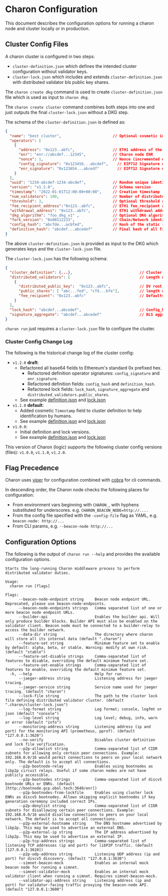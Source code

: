 # Charon Configuration

This document describes the configuration options for running a charon node and cluster locally or in production.

## Cluster Config Files

A charon cluster is configured in two steps:
- `cluster-definition.json` which defines the intended cluster configuration without validator keys.
- `cluster-lock.json` which includes and extends `cluster-definition.json` with distributed validator bls public key shares.

The `charon create dkg` command is used to create `cluster-definition.json` file which is used as input to `charon dkg`.

The `charon create cluster` command combines both steps into one and just outputs the final `cluster-lock.json` without a DKG step.

The schema of the `cluster-definition.json` is defined as:
```json
{
  "name": "best cluster",                       // Optional cosmetic identifier
  "operators": [
    {
      "address": "0x123..abfc",                 // ETH1 address of the operator
      "enr": "enr://abcdef...12345",            // Charon node ENR
      "nonce": 1,                               // Nonce (incremented each time the ENR is added/signed)
      "config_signature": "0x123456...abcdef",    // EIP712 Signature of config_hash by ETH1 address priv key
      "enr_signature": "0x123654...abcedf"        // EIP712 Signature of ENR by ETH1 address priv key
    }
  ],
  "uuid": "1234-abcdef-1234-abcdef",            // Random unique identifier.
  "version": "v1.2.0",                          // Schema version
  "timestamp": "2022-01-01T12:00:00+00:00",     // Creation timestamp
  "num_validators": 100,                        // Number of distributed validators to be created in cluster.lock
  "threshold": 3,                               // Optional threshold required for signature reconstruction
  "fee_recipient_address":"0x123..abfc",        // ETH1 fee_recipient address
  "withdrawal_address": "0x123..abfc",          // ETH1 withdrawal address
  "dkg_algorithm": "foo_dkg_v1" ,               // Optional DKG algorithm for key generation
  "fork_version": "0x00112233",                 // Chain/Network identifier
  "config_hash": "abcfde...acbfed",             // Hash of the static (non-changing) fields
  "definition_hash": "abcdef...abcedef"         // Final hash of all fields
}
```

The above `cluster-definition.json` is provided as input to the DKG which generates keys and the `cluster-lock.json` file.

The `cluster-lock.json` has the following schema:
```json
{
  "cluster_definition": {...},                              // Cluster definiition json, identical schema to above,
  "distributed_validators": [                               // Length equal to num_validators.
    {
      "distributed_public_key":  "0x123..abfc",             // DV root pubkey
      "public_shares": [ "abc...fed", "cfd...bfe"],         // length of num_operators
      "fee_recipient": "0x123..abfc"                        // Defaults to withdrawal address if not set, can be edited manually
    }
  ],
  "lock_hash": "abcdef...abcedef",                          // Config_hash plus distributed_validators
  "signature_aggregate": "abcdef...abcedef"                 // BLS aggregate signature of the lock hash signed by each DV pubkey.
}
```

`charon run` just requires a `cluster-lock.json` file to configure the cluster.

### Cluster Config Change Log

The following is the historical change log of the cluster config:
- `v1.2.0` **draft**:
  - Refactored all base64 fields to Ethereum's standard 0x prefixed hex.
    - Refactored definition operator signatures: `config_signature` and `enr_signature`.
    - Refactored definition fields: `config_hash` and `definition_hash`.
    - Refactored lock fields: `lock_hash`, `signature_aggregate` and `distributed_validators.public_shares`.
  - See example [definition.json](../cluster/testdata/definition_v1_2_0.json) and [lock.json](../cluster/testdata/lock_v1_2_0.json)
- `v1.1.0` **default**:
  - Added cosmetic `Timestamp` field to cluster definition to help identification by humans.
  - See example [definition.json](../cluster/testdata/definition_v1_1_0.json) and [lock.json](../cluster/testdata/lock_v1_1_0.json)
- `v1.0.0`:
  - Initial definition and lock versions.
  - See example [definition.json](../cluster/testdata/definition_v1_0_0.json) and [lock.json](../cluster/testdata/lock_v1_0_0.json)

This version of Charon (logic) supports the following cluster config versions (files): `v1.0.0`, `v1.1.0`, `v1.2.0`.

## Flag Precedence

Charon uses [viper](https://github.com/spf13/viper) for configuration combined with [cobra](https://github.com/spf13/cobra)
for cli commands.

In descending order, the Charon node checks the following places for configuration:
- From environment vars beginning with `CHARON_`, with hyphens substituted for underscores. e.g. `CHARON_BEACON_NODE=http://....`
- From the config file specified with the `-config-file` flag as YAML, e.g. `beacon-node: http://...`
- From CLI params, e.g. `--beacon-node http://...`

## Configuration Options
The following is the output of `charon run --help` and provides the available configuration options.

<!-- Code below generated by cmd/cmd_internal_test.go#TestConfigReference. DO NOT EDIT -->
````
Starts the long-running Charon middleware process to perform distributed validator duties.

Usage:
  charon run [flags]

Flags:
      --beacon-node-endpoint string     Beacon node endpoint URL. Deprecated, please use beacon-node-endpoints.
      --beacon-node-endpoints strings   Comma separated list of one or more beacon node endpoint URLs.
      --builder-api                     Enables the builder api. Will only produce builder blocks. Builder API must also be enabled on the validator client. Beacon node must be connected to a builder-relay to access the builder network.
      --data-dir string                 The directory where charon will store all its internal data (default ".charon")
      --feature-set string              Minimum feature set to enable by default: alpha, beta, or stable. Warning: modify at own risk. (default "stable")
      --feature-set-disable strings     Comma-separated list of features to disable, overriding the default minimum feature set.
      --feature-set-enable strings      Comma-separated list of features to enable, overriding the default minimum feature set.
  -h, --help                            Help for run
      --jaeger-address string           Listening address for jaeger tracing.
      --jaeger-service string           Service name used for jaeger tracing. (default "charon")
      --lock-file string                The path to the cluster lock file defining distributed validator cluster. (default ".charon/cluster-lock.json")
      --log-format string               Log format; console, logfmt or json (default "console")
      --log-level string                Log level; debug, info, warn or error (default "info")
      --monitoring-address string       Listening address (ip and port) for the monitoring API (prometheus, pprof). (default "127.0.0.1:3620")
      --no-verify                       Disables cluster definition and lock file verification.
      --p2p-allowlist string            Comma-separated list of CIDR subnets for allowing only certain peer connections. Example: 192.168.0.0/16 would permit connections to peers on your local network only. The default is to accept all connections.
      --p2p-bootnode-relay              Enables using bootnodes as libp2p circuit relays. Useful if some charon nodes are not have publicly accessible.
      --p2p-bootnodes strings           Comma-separated list of discv5 bootnode URLs or ENRs. (default [http://bootnode.gcp.obol.tech:3640/enr])
      --p2p-bootnodes-from-lockfile     Enables using cluster lock ENRs as discv5 bootnodes. Allows skipping explicit bootnodes if key generation ceremony included correct IPs.
      --p2p-denylist string             Comma-separated list of CIDR subnets for disallowing certain peer connections. Example: 192.168.0.0/16 would disallow connections to peers on your local network. The default is to accept all connections.
      --p2p-external-hostname string    The DNS hostname advertised by libp2p. This may be used to advertise an external DNS.
      --p2p-external-ip string          The IP address advertised by libp2p. This may be used to advertise an external IP.
      --p2p-tcp-address strings         Comma-separated list of listening TCP addresses (ip and port) for libP2P traffic. (default [127.0.0.1:3610])
      --p2p-udp-address string          Listening UDP address (ip and port) for discv5 discovery. (default "127.0.0.1:3630")
      --simnet-beacon-mock              Enables an internal mock beacon node for running a simnet.
      --simnet-validator-mock           Enables an internal mock validator client when running a simnet. Requires simnet-beacon-mock.
      --validator-api-address string    Listening address (ip and port) for validator-facing traffic proxying the beacon-node API. (default "127.0.0.1:3600")

````
<!-- Code above generated by cmd/cmd_internal_test.go#TestConfigReference. DO NOT EDIT -->
